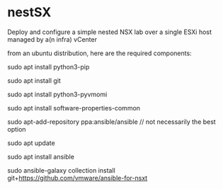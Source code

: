 # nestSX
Deploy and configure a simple nested NSX lab over a single ESXi host managed by a(n infra) vCenter

from an ubuntu distribution, here are the required components:

sudo apt install python3-pip

sudo apt install git

sudo apt install python3-pyvmomi

sudo apt install software-properties-common

sudo apt-add-repository ppa:ansible/ansible // not necessarily the best option

sudo apt update

sudo apt install ansible

sudo ansible-galaxy collection install git+https://github.com/vmware/ansible-for-nsxt
